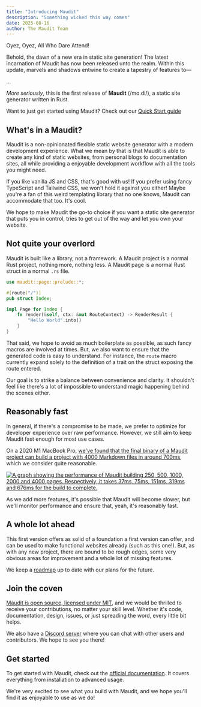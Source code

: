 ```yaml
---
title: "Introducing Maudit"
description: "Something wicked this way comes"
date: 2025-08-16
author: The Maudit Team
---
```


Oyez, Oyez, All Who Dare Attend!

Behold, the dawn of a new era in static site generation! The latest incarnation of Maudit has now been released unto the realm. Within this update, marvels and shadows entwine to create a tapestry of features to—

...

_More seriously_, this is the first release of **Maudit** (/mo.di/), a static site generator written in Rust.

<div class="text-center italic">Want to just get started using Maudit? Check out our <a href="/docs/quick-start/">Quick Start guide</a></div>

## What's in a Maudit?

Maudit is a non-opinionated flexible static website generator with a modern development experience. What we mean by that is that Maudit is able to create any kind of static websites, from personal blogs to documentation sites, all while providing a enjoyable development workflow with all the tools you might need.

If you like vanilla JS and CSS, that's good with us! If you prefer using fancy TypeScript and Tailwind CSS, we won't hold it against you either! Maybe you're a fan of this weird templating library that no one knows, Maudit can accommodate that too. It's cool.

We hope to make Maudit the go-to choice if you want a static site generator that puts you in control, tries to get out of the way and let you own your website.

## Not quite your overlord

Maudit is built like a library, not a framework. A Maudit project is a normal Rust project, nothing more, nothing less. A Maudit page is a normal Rust struct in a normal `.rs` file.

```rs
use maudit::page::prelude::*;

#[route("/")]
pub struct Index;

impl Page for Index {
    fn render(&self, ctx: &mut RouteContext) -> RenderResult {
        "Hello World".into()
    }
}
```

That said, we hope to avoid as much boilerplate as possible, as such fancy macros are involved at times. But, we also want to ensure that the generated code is easy to understand. For instance, the `route` macro currently expand solely to the definition of a trait on the struct exposing the route entered.

Our goal is to strike a balance between convenience and clarity. It shouldn't feel like there's a lot of impossible to understand magic happening behind the scenes either.

## Reasonably fast

In general, if there's a compromise to be made, we prefer to optimize for developer experience over raw performance. However, we still aim to keep Maudit fast enough for most use cases.

On a 2020 M1 MacBook Pro, [we've found that the final binary of a Maudit project can build a project with 4000 Markdown files in around 700ms](https://github.com/bruits/maudit/tree/main/benchmarks/md-benchmark), which we consider quite reasonable.

[![A graph showing the performance of Maudit building 250, 500, 1000, 2000 and 4000 pages. Respectively, it takes 37ms, 75ms, 151ms, 319ms and 676ms for the build to complete.](/01-performance.png)](https://github.com/bruits/maudit/tree/main/benchmarks/md-benchmark)

As we add more features, it's possible that Maudit will become slower, but we'll monitor performance and ensure that, yeah, it's reasonably fast.

## A whole lot ahead

This first version offers as solid of a foundation a first version can offer, and can be used to make functional websites already (such as this one!). But, as with any new project, there are bound to be rough edges, some very obvious areas for improvement and a whole lot of missing features.

We keep a [roadmap](https://github.com/bruits/maudit/issues/1) up to date with our plans for the future.

## Join the coven

[Maudit is open source, licensed under MIT](https://github.com/bruits/maudit), and we would be thrilled to receive your contributions, no matter your skill level. Whether it's code, documentation, design, issues, or just spreading the word, every little bit helps.

We also have a [Discord server](/chat) where you can chat with other users and contributors. We hope to see you there!

## Get started

To get started with Maudit, check out the [official documentation](/docs). It covers everything from installation to advanced usage.

We're very excited to see what you build with Maudit, and we hope you'll find it as enjoyable to use as we do!
